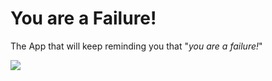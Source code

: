 # You are a Failure!

The App that will keep reminding you that "_you are a failure!_"

![](https://c.tenor.com/mt2Vk3J0GPwAAAAC/failure-steven-he.gif)

